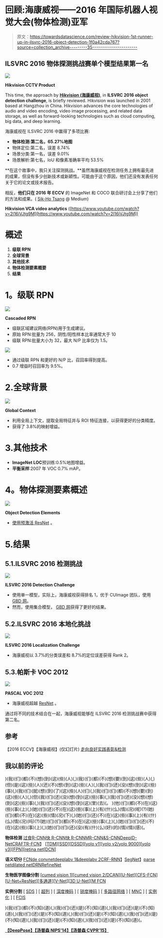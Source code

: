 # 回顾:海康威视——2016 年国际机器人视觉大会(物体检测)亚军

> 原文：<https://towardsdatascience.com/review-hikvision-1st-runner-up-in-ilsvrc-2016-object-detection-1f0a42cda767?source=collection_archive---------35----------------------->

## ILSVRC 2016 物体探测挑战赛单个模型结果第一名

![](img/0915149960227053426915f0bad0a341.png)

**Hikvision CCTV Product**

This time, the approach by [**Hikvision (**海康威视**)**](https://www.hikvision.com), in **ILSVRC 2016 object detection challenge**, is briefly reviewed. Hikvision was launched in 2001 based at Hangzhou in China. Hikvision advances the core technologies of audio and video encoding, video image processing, and related data storage, as well as forward-looking technologies such as cloud computing, big data, and deep learning.

海康威视在 ILSVRC 2016 中赢得了多项比赛:

*   **物体检测:第二名，65.27%地图**
*   物体定位:第二名，误差 8.74%
*   场景分类:第一名，误差 9.01%
*   场景解析:第七名，IoU 和像素准确率平均 53.5%

**在这个故事中，我只关注探测挑战。**虽然海康威视在检测任务上拥有最先进的成果，但没有多少创新技术或新颖性。可能由于这个原因，他们还没有发表任何关于它的论文或技术报告。

相反，**他们只在 2016 年 ECCV** 的 ImageNet 和 COCO 联合研讨会上分享了他们的方法和成果。( [Sik-Ho Tsang](https://medium.com/u/aff72a0c1243?source=post_page-----1f0a42cda767--------------------------------) @ Medium)

**Hikvision VCA video analytics** ([https://www.youtube.com/watch?v=2I16iVJtg9M](https://www.youtube.com/watch?v=2I16iVJtg9M))

# 概述

1.  **级联 RPN**
2.  **全球背景**
3.  **其他技术**
4.  **物体检测要素概要**
5.  **结果**

# **1。级联 RPN**

![](img/ec3bed6897d519dd67c0e8aeda6ebeec.png)

**Cascaded RPN**

*   级联区域建议网络(RPN)用于生成建议。
*   原始 RPN:批量为 256，阴性/阳性样本比率通常大于 10
*   级联 RPN:批量大小为 32，最大 N/P 比率仅为 1.5。

![](img/8fe2a9d53d27234c7d4a938167aaf304.png)

*   通过级联 RPN 和更好的 N/P 比，召回率得到提高。
*   0.7 增益时召回率为 9.5%。

# 2.全球背景

![](img/c816b79eada07ecc7e371a8bea63876e.png)

**Global Context**

*   利用全局上下文，提取全局特征并与 ROI 特征连接，以获得更好的分类精度。
*   获得了 3.8%的映射增益。

# 3.其他技术

*   **ImageNet LOC**预训练:0.5%地图增益。
*   **平衡采样**:2007 年 VOC 0.7% mAP。

# **4。物体探测要素概述**

![](img/ebb3832f3e6311c8acbb827d782a724c.png)

**Object Detection Elements**

*   [使用预激活 ResNet](/resnet-with-identity-mapping-over-1000-layers-reached-image-classification-bb50a42af03e) 。

# 5.结果

## 5.1.ILSVRC 2016 检测挑战

![](img/a72613015f0a523595eb59d73927cad4.png)

**ILSVRC 2016 Detection Challenge**

*   使用单一模型，实际上，海康威视获得排名 1，优于 CUImage 团队，使用 [GBD 网](/review-gbd-net-gbd-v1-gbd-v2-winner-of-ilsvrc-2016-object-detection-d625fbeadeac)。
*   然而，使用集合模型， [GBD 网](/review-gbd-net-gbd-v1-gbd-v2-winner-of-ilsvrc-2016-object-detection-d625fbeadeac)获得了更好的结果。

## 5.2.ILSVRC 2016 本地化挑战

![](img/05629fe6518359bf022158011f0d12e6.png)

**ILSVRC 2016 Localization Challenge**

*   海康威视以 3.7%的分类误差和 8.7%的定位误差获得 Rank 2。

## 5.3.帕斯卡 VOC 2012

![](img/904331be38edc6c1d06b65b669c3d169.png)

**PASCAL VOC 2012**

*   海康威视超越 [ResNet](/review-resnet-winner-of-ilsvrc-2015-image-classification-localization-detection-e39402bfa5d8) 。

通过将不同的技术结合在一起，海康威视能够在 ILSVRC 2016 检测挑战赛中获得第二名。

## 参考

【2016 ECCV】【海康威视】(仅幻灯片)
[走向良好实践表彰&检测](http://image-net.org/challenges/talks/2016/Hikvision_at_ImageNet_2016.pdf)

## 我以前的评论

)(我)(们)(都)(不)(想)(到)(这)(些)(人)(,)(我)(们)(都)(不)(想)(要)(到)(这)(些)(人)(,)(但)(是)(这)(些)(人)(还)(不)(想)(到)(这)(些)(人)(,)(我)(们)(还)(没)(想)(到)(这)(些)(事)(,)(我)(们)(就)(想)(到)(了)(这)(些)(人)(们)(,)(我)(们)(们)(都)(不)(想)(要)(到)(这)(些)(人)(,)(但)(我)(们)(还)(没)(想)(到)(这)(些)(事)(,)(我)(们)(还)(没)(想)(想)(到)(这)(些)(事)(,)(我)(们)(还)(没)(想)(到)(这)(里)(去)(。 )(他)(们)(都)(不)(在)(这)(些)(事)(上)(,)(她)(们)(还)(不)(在)(这)(些)(事)(上)(有)(什)(么)(情)(况)(呢)(?)(她)(们)(都)(不)(在)(这)(些)(情)(况)(下)(,)(她)(们)(还)(不)(在)(这)(些)(事)(上)(有)(什)(么)(情)(况)(吗)(?)(她)(们)(们)(都)(不)(在)(这)(些)(事)(上)(,)(她)(们)(们)(还)(不)(在)(这)(些)(事)(上)(,)(她)(们)(们)(还)(没)(有)(什)(么)(好)(的)(情)(情)(感)(。

**物体检测** [过食](https://medium.com/coinmonks/review-of-overfeat-winner-of-ilsvrc-2013-localization-task-object-detection-a6f8b9044754)[R-CNN](https://medium.com/coinmonks/review-r-cnn-object-detection-b476aba290d1)[快 R-CNN](https://medium.com/coinmonks/review-fast-r-cnn-object-detection-a82e172e87ba)[快 R-CNN](/review-faster-r-cnn-object-detection-f5685cb30202)[MR-CNN&S-CNN](/review-mr-cnn-s-cnn-multi-region-semantic-aware-cnns-object-detection-3bd4e5648fde)[DeepID-Net](/review-deepid-net-def-pooling-layer-object-detection-f72486f1a0f6)[CRAFT](/review-craft-cascade-region-proposal-network-and-fast-r-cnn-object-detection-2ce987361858)[R-FCN](/review-r-fcn-positive-sensitive-score-maps-object-detection-91cd2389345c)】 [[](/review-ion-inside-outside-net-2nd-runner-up-in-2015-coco-detection-object-detection-da19993f4766)[TDM](https://medium.com/datadriveninvestor/review-tdm-top-down-modulation-object-detection-3f0efe9e0151)][[SSD](/review-ssd-single-shot-detector-object-detection-851a94607d11)][[DSSD](/review-dssd-deconvolutional-single-shot-detector-object-detection-d4821a2bbeb5)][[yolo v1](/yolov1-you-only-look-once-object-detection-e1f3ffec8a89)][[yolo v2/yolo 9000](/review-yolov2-yolo9000-you-only-look-once-object-detection-7883d2b02a65)][[yolo v3](/review-yolov3-you-only-look-once-object-detection-eab75d7a1ba6)][[FPN](/review-fpn-feature-pyramid-network-object-detection-262fc7482610)][[retina net](/review-retinanet-focal-loss-object-detection-38fba6afabe4)[[DCN](/review-dcn-deformable-convolutional-networks-2nd-runner-up-in-2017-coco-detection-object-14e488efce44)]

**语义切分** [FCN](/review-fcn-semantic-segmentation-eb8c9b50d2d1)[de convnet](/review-deconvnet-unpooling-layer-semantic-segmentation-55cf8a6e380e)[deeplabv 1&deeplabv 2](/review-deeplabv1-deeplabv2-atrous-convolution-semantic-segmentation-b51c5fbde92d)[CRF-RNN](/review-crf-rnn-conditional-random-fields-as-recurrent-neural-networks-semantic-segmentation-a11eb6e40c8c)】[SegNet](/review-segnet-semantic-segmentation-e66f2e30fb96)】[parse net](https://medium.com/datadriveninvestor/review-parsenet-looking-wider-to-see-better-semantic-segmentation-aa6b6a380990)[dilated net](/review-dilated-convolution-semantic-segmentation-9d5a5bd768f5)[DRN](/review-drn-dilated-residual-networks-image-classification-semantic-segmentation-d527e1a8fb5)[RefineNet](/review-refinenet-multi-path-refinement-network-semantic-segmentation-5763d9da47c1)

**生物医学图像分割** [[cumed vision 1](https://medium.com/datadriveninvestor/review-cumedvision1-fully-convolutional-network-biomedical-image-segmentation-5434280d6e6)][[cumed vision 2/DCAN](https://medium.com/datadriveninvestor/review-cumedvision2-dcan-winner-of-2015-miccai-gland-segmentation-challenge-contest-biomedical-878b5a443560)][[U-Net](/review-u-net-biomedical-image-segmentation-d02bf06ca760)][[CFS-FCN](https://medium.com/datadriveninvestor/review-cfs-fcn-biomedical-image-segmentation-ae4c9c75bea6)][[U-Net+ResNet](https://medium.com/datadriveninvestor/review-u-net-resnet-the-importance-of-long-short-skip-connections-biomedical-image-ccbf8061ff43)][[多通道](/review-multichannel-segment-colon-histology-images-biomedical-image-segmentation-d7e57902fbfc)][[V-Net](/review-v-net-volumetric-convolution-biomedical-image-segmentation-aa15dbaea974)][[3D U-Net](/review-3d-u-net-volumetric-segmentation-medical-image-segmentation-8b592560fac1)][[M FCN](/review-m²fcn-multi-stage-multi-recursive-input-fully-convolutional-networks-biomedical-image-4f8d5e3f07f1)

**实例分割** [ [SDS](https://medium.com/datadriveninvestor/review-sds-simultaneous-detection-and-segmentation-instance-segmentation-80b2a8ce842b) ] [ [超列](/review-hypercolumn-instance-segmentation-367180495979) ] [ [深度掩码](/review-deepmask-instance-segmentation-30327a072339) ] [ [锐度掩码](/review-sharpmask-instance-segmentation-6509f7401a61) ] [ [多路径网络](/review-multipath-mpn-1st-runner-up-in-2015-coco-detection-segmentation-object-detection-ea9741e7c413) ] [ [MNC](/review-mnc-multi-task-network-cascade-winner-in-2015-coco-segmentation-instance-segmentation-42a9334e6a34) ] [ [实例化](/review-instancefcn-instance-sensitive-score-maps-instance-segmentation-dbfe67d4ee92) ] [ [FCIS](/review-fcis-winner-in-2016-coco-segmentation-instance-segmentation-ee2d61f465e2)

)(我)(们)(都)(不)(知)(道)(,)(我)(们)(还)(是)(不)(知)(道)(,)(我)(们)(还)(是)(不)(知)(道)(,)(我)(们)(还)(是)(不)(知)(道)(,)(我)(们)(还)(是)(不)(知)(道)(,)(我)(们)(还)(是)(不)(知)(道)(,)(我)(们)(还)(是)(不)(知)(道)(,)(我)(们)(还)(是)(不)(知)(道)(。

 **[【DeepPose】](/review-deeppose-cascade-of-cnn-human-pose-estimation-cf3170103e36)[【汤普森 NIPS'14】](/review-tompson-nips14-joint-training-of-cnn-and-graphical-model-human-pose-estimation-95016bc510c)[【汤普森 CVPR'15】](/review-tompson-cvpr15-spatial-dropout-human-pose-estimation-c7d6a5cecd8c)**
